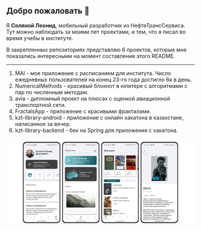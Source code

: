 ## Добро пожаловать 👋

Я **Соляной Леонид**, мобильный разработчик из НефтеТрансСервиса. Тут можно наблюдать за моими пет проектами, и тем, что я писал во время учебы в институте.

В закрепленных репозиториях представляю 6 проектов, которые мне показались интересными на момент составления этого README.

---
1)  MAI - мое приложение с расписанием для института. Число ежедневных пользователей на конец 23-го года достигло 6к в день.
2)  NumericalMethods - красивый блокнот в юпитере с алгоритмами с пар по численным методам.
3)  avia - дипломный проект на плюсах с оценкой авиационной транспортной сети.
4)  FractalsApp - приложение с красивыми фракталами.
4)  kzt-library-android - приложение с онлайн хакатона в казахстане, написанное за вечер.
5)  kzt-library-backend - бек на Spring для приложения с хакатона.

![](https://github.com/SuperSLD/SuperSLD/blob/main/images/428.png?raw=true)
